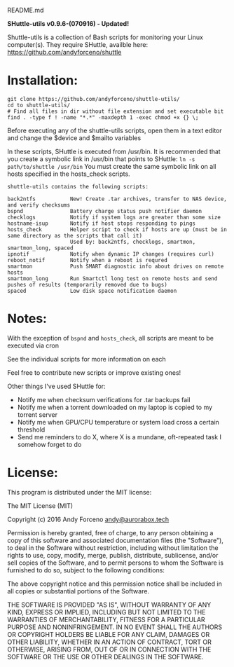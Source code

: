 README.md

**SHuttle-utils v0.9.6-(070916) - Updated!**

Shuttle-utils is a collection of Bash scripts for monitoring your Linux computer(s). They require SHuttle, availble here: https://github.com/andyforceno/shuttle


# Installation:
    git clone https://github.com/andyforceno/shuttle-utils/
    cd to shuttle-utils/
    # Find all files in dir without file extension and set executable bit
    find . -type f ! -name "*.*" -maxdepth 1 -exec chmod +x {} \;
    

Before executing any of the shuttle-utils scripts,
open them in a text editor and change the $device and $mailto variables

In these scripts, SHuttle is executed from /usr/bin.
It is recommended that you create a symbolic link in /usr/bin that points to SHuttle:
`ln -s path/to/shuttle /usr/bin`
You must create the same symbolic link on all hosts specified in the hosts_check scripts.


``` 
shuttle-utils contains the following scripts:

back2ntfs			New! Create .tar archives, transfer to NAS device, and verify checksums
bspnd				Battery charge status push notifier daemon
checklogs			Notify if system logs are greater than some size
hostname-isup		Notify if host stops responding to pings
hosts_check			Helper script to check if hosts are up (must be in same directory as the scripts that call it)
					Used by: back2ntfs, checklogs, smartmon, smartmon_long, spaced
ipnotif				Notify when dynamic IP changes (requires curl)
reboot_notif		Notify when a reboot is requred
smartmon			Push SMART diagnostic info about drives on remote hosts
smartmon_long		Run Smartctl long test on remote hosts and send pushes of results (temporarily removed due to bugs)
spaced				Low disk space notification daemon
```


# Notes:
With the exception of `bspnd` and `hosts_check`, all scripts are meant to be executed via cron

See the individual scripts for more information on each

Feel free to contribute new scripts or improve existing ones!

Other things I've used SHuttle for:
* Notify me when checksum verifications for .tar backups fail
* Notify me when a torrent downloaded on my laptop is copied to my torrent server
* Notify me when GPU/CPU temperature or system load cross a certain threshold 
* Send me reminders to do X, where X is a mundane, oft-repeated task I somehow forget to do


# License:
This program is distributed under the MIT license:

The MIT License (MIT)

Copyright (c) 2016 Andy Forceno <andy@aurorabox.tech>

Permission is hereby granted, free of charge, to any person obtaining a copy of this software and associated documentation files (the "Software"), to deal in the Software without restriction, including without limitation the rights to use, copy, modify, merge, publish, distribute, sublicense, and/or sell copies of the Software, and to permit persons to whom the Software is furnished to do so, subject to the following conditions:

The above copyright notice and this permission notice shall be included in all copies or substantial portions of the Software.

THE SOFTWARE IS PROVIDED "AS IS", WITHOUT WARRANTY OF ANY KIND, EXPRESS OR IMPLIED, INCLUDING BUT NOT LIMITED TO THE WARRANTIES OF MERCHANTABILITY, FITNESS FOR A PARTICULAR PURPOSE AND NONINFRINGEMENT. IN NO EVENT SHALL THE AUTHORS OR COPYRIGHT HOLDERS BE LIABLE FOR ANY CLAIM, DAMAGES OR OTHER LIABILITY, WHETHER IN AN ACTION OF CONTRACT, TORT OR OTHERWISE, ARISING FROM, OUT OF OR IN CONNECTION WITH THE SOFTWARE OR THE USE OR OTHER DEALINGS IN THE SOFTWARE.
